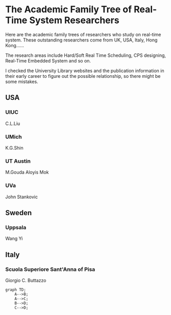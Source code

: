 # The Academic Family Tree of Real-Time System Researchers
Here are the academic family trees of researchers who study on real-time system. These outstanding researchers come from UK, USA, Italy, Hong Kong......

The research areas include Hard/Soft Real Time Scheduling, CPS designing, Real-Time Embedded System and so on.

I checked the University Library websites and the publication information in their early career to figure out the possible relationship, so there might be some mistakes. 

## USA
### UIUC 
C.L.Liu

### UMich
K.G.Shin

### UT Austin
M.Gouda
Aloyis Mok

### UVa
John Stankovic

## Sweden
### Uppsala
Wang Yi

## Italy
### Scuola Superiore Sant'Anna of Pisa
Giorgio C. Buttazzo

```mermaid
graph TD;
    A-->B;
    A-->C;
    B-->D;
    C-->D;
```
